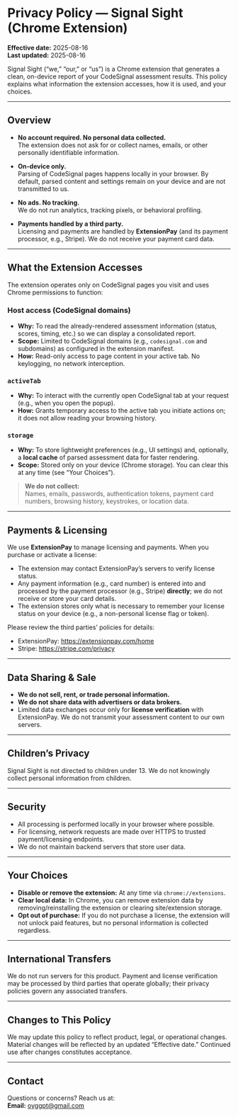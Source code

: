 # Privacy Policy — Signal Sight (Chrome Extension)

**Effective date:** 2025-08-16  
**Last updated:** 2025-08-16

Signal Sight (“we,” “our,” or “us”) is a Chrome extension that generates a clean, on-device report of your CodeSignal assessment results. This policy explains what information the extension accesses, how it is used, and your choices.

---

## Overview

- **No account required. No personal data collected.**  
  The extension does not ask for or collect names, emails, or other personally identifiable information.

- **On-device only.**  
  Parsing of CodeSignal pages happens locally in your browser. By default, parsed content and settings remain on your device and are not transmitted to us.

- **No ads. No tracking.**  
  We do not run analytics, tracking pixels, or behavioral profiling.

- **Payments handled by a third party.**  
  Licensing and payments are handled by **ExtensionPay** (and its payment processor, e.g., Stripe). We do not receive your payment card data.

---

## What the Extension Accesses

The extension operates only on CodeSignal pages you visit and uses Chrome permissions to function:

### Host access (CodeSignal domains)
- **Why:** To read the already-rendered assessment information (status, scores, timing, etc.) so we can display a consolidated report.
- **Scope:** Limited to CodeSignal domains (e.g., `codesignal.com` and subdomains) as configured in the extension manifest.
- **How:** Read-only access to page content in your active tab. No keylogging, no network interception.

### `activeTab`
- **Why:** To interact with the currently open CodeSignal tab at your request (e.g., when you open the popup).
- **How:** Grants temporary access to the active tab you initiate actions on; it does not allow reading your browsing history.

### `storage`
- **Why:** To store lightweight preferences (e.g., UI settings) and, optionally, a **local cache** of parsed assessment data for faster rendering.
- **Scope:** Stored only on your device (Chrome storage). You can clear this at any time (see “Your Choices”).

> **We do not collect:**  
> Names, emails, passwords, authentication tokens, payment card numbers, browsing history, keystrokes, or location data.

---

## Payments & Licensing

We use **ExtensionPay** to manage licensing and payments. When you purchase or activate a license:
- The extension may contact ExtensionPay’s servers to verify license status.
- Any payment information (e.g., card number) is entered into and processed by the payment processor (e.g., Stripe) **directly**; we do not receive or store your card details.
- The extension stores only what is necessary to remember your license status on your device (e.g., a non-personal license flag or token).

Please review the third parties’ policies for details:
- ExtensionPay: https://extensionpay.com/home  
- Stripe: https://stripe.com/privacy

---

## Data Sharing & Sale

- **We do not sell, rent, or trade personal information.**  
- **We do not share data with advertisers or data brokers.**  
- Limited data exchanges occur only for **license verification** with ExtensionPay. We do not transmit your assessment content to our own servers.

---

## Children’s Privacy

Signal Sight is not directed to children under 13. We do not knowingly collect personal information from children.

---

## Security

- All processing is performed locally in your browser where possible.  
- For licensing, network requests are made over HTTPS to trusted payment/licensing endpoints.  
- We do not maintain backend servers that store user data.

---

## Your Choices

- **Disable or remove the extension:** At any time via `chrome://extensions`.  
- **Clear local data:** In Chrome, you can remove extension data by removing/reinstalling the extension or clearing site/extension storage.  
- **Opt out of purchase:** If you do not purchase a license, the extension will not unlock paid features, but no personal information is collected regardless.

---

## International Transfers

We do not run servers for this product. Payment and license verification may be processed by third parties that operate globally; their privacy policies govern any associated transfers.

---

## Changes to This Policy

We may update this policy to reflect product, legal, or operational changes. Material changes will be reflected by an updated “Effective date.” Continued use after changes constitutes acceptance.

---

## Contact

Questions or concerns? Reach us at:  
**Email:** oyggpt@gmail.com
